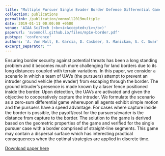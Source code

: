 ```yaml
---
title: "Multiple Pursuer Single Evader Border Defense Differential Game"
collection: publications
permalink: /publication/vonmoll2019multiple
date: 2019-01-11 00:00:00 +0500
venue: 'AIAA SciTech (<b><i>Accepted</i></b>)'
paperurl: 'avonmoll.github.io/files/mp1e-border.pdf'
pubtype: 'conference'
authors: 'A. Von Moll, E. Garcia, D. Casbeer, S. Manickam, S. C. Swar'
excerpt_separator: ""
---
```

Ensuring border security against potential threats has been a long standing problem and it becomes much more challenging for land borders due to its long distances coupled with terrain variations. In this paper, we consider a scenario in which a team of UAVs (the pursuers)  attempt to prevent an intruder ground vehicle (the evader) from escaping through the border. The ground intruder’s presence is made known by a laser fence positioned inside the border. Upon detection, the UAVs are activated and given the objective to cooperatively capture the intruder. We formulate the scenario as a zero-sum differential game whereupon all agents exhibit simple motion and the pursuers have a speed advantage. For cases where capture inside the border is possible, the payoff/cost for the pursuers/evader is the distance from capture to the border. The solution to the game is derived based on the geometric properties of the game and verified for the single pursuer case with a border comprised of straight-line segments. This game may contain a dispersal surface which has interesting practical consequences when the optimal strategies are applied in discrete time.

[Download paper here](avonmoll.github.io/files/mp1e-border.pdf)